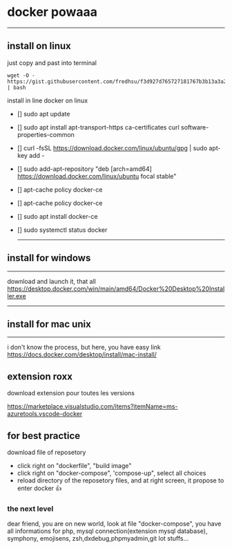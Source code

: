 # docker powaaa
---

## install on linux
just copy and past into terminal
```
wget -O - https://gist.githubusercontent.com/fredhsu/f3d927d765727181767b3b13a3a23704/raw/3c2c55f185e23268f7fce399539cb6f1f3c45146/ubuntudocker.sh | bash
```

install in line docker on linux
- [] sudo apt update
- [] sudo apt install apt-transport-https ca-certificates curl software-properties-common
- [] curl -fsSL https://download.docker.com/linux/ubuntu/gpg | sudo apt-key add -
- [] sudo add-apt-repository "deb [arch=amd64] https://download.docker.com/linux/ubuntu focal stable"
- [] apt-cache policy docker-ce
- [] apt-cache policy docker-ce
- [] sudo apt install docker-ce
- [] sudo systemctl status docker
  

  ---
 ## install  for windows
  ---
download and launch it, that all
  https://desktop.docker.com/win/main/amd64/Docker%20Desktop%20Installer.exe

  ---
 ## install for mac unix
  ---
  i don't know the process, but here, you have easy link
  https://docs.docker.com/desktop/install/mac-install/

  ## extension roxx
  download extension pour toutes les versions

https://marketplace.visualstudio.com/items?itemName=ms-azuretools.vscode-docker

## for best practice
download file of reposetory
-  click right on "dockerfile", "build image"
-  click right on "docker-compose", 'compose-up", select all choices
-  reload directory of the reposetory files, and at right screen, it propose to enter docker 👍

### the next level
dear friend, you are on new world, look at file "docker-compose", you have all informations for php, mysql connection(extension mysql database), symphony, emojisens, zsh,dxdebug,phpmyadmin,git lot stuffs...